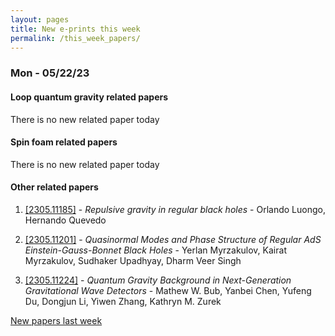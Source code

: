```yaml
---
layout: pages
title: New e-prints this week
permalink: /this_week_papers/
---
```




### Mon - 05/22/23

#### Loop quantum gravity related papers

There is no new related paper today 

#### Spin foam related papers

There is no new related paper today 



#### Other related papers

1. [[2305.11185]](https://arxiv.org/abs/2305.11185) - *Repulsive gravity in regular black holes* - Orlando Luongo, Hernando Quevedo

1. [[2305.11201]](https://arxiv.org/abs/2305.11201) - *Quasinormal Modes and Phase Structure of Regular $AdS$  Einstein-Gauss-Bonnet Black Holes* - Yerlan Myrzakulov, Kairat Myrzakulov, Sudhaker Upadhyay, Dharm Veer Singh

1. [[2305.11224]](https://arxiv.org/abs/2305.11224) - *Quantum Gravity Background in Next-Generation Gravitational Wave  Detectors* - Mathew W. Bub, Yanbei Chen, Yufeng Du, Dongjun Li, Yiwen Zhang, Kathryn M. Zurek






[New papers last week]({{site.url}}/archived/weekly/pre-prints/2023/05/22/archived_weekly_papers.html)